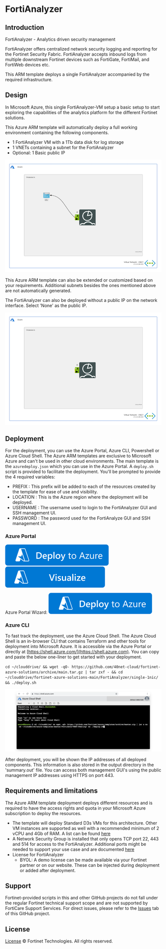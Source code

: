 # FortiAnalyzer

## Introduction

FortiAnalyzer - Analytics driven security management

FortiAnalyzer offers centralized network security logging and reporting for the Fortinet Security Fabric. FortiAnalyzer accepts inbound logs from multiple downstream Fortinet devices such as FortiGate, FortiMail, and FortiWeb devices etc.

This ARM template deploys a single FortiAnalyzer accompanied by the required infrastructure.

## Design

In Microsoft Azure, this single FortiAnalyzer-VM setup a basic setup to start exploring the capabilities of the analytics platform for the different Fortinet solutions.

This Azure ARM template will automatically deploy a full working environment containing the following components.

- 1 FortiAnalyzer VM with a 1Tb data disk for log storage
- 1 VNETs containing a subnet for the FortiAnalyzer
- Optional: 1 Basic public IP

<p align="center">
  <img src="images/faz-single-1nic-small.png" alt="FortiAnalyzer-VM azure design"/>
</p>

This Azure ARM template can also be extended or customized based on your requirements. Additional subnets besides the ones mentioned above are not automatically generated.

The FortiAnalyzer can also be deployed without a public IP on the network interface. Select 'None' as the public IP.

<p align="center">
  <img src="images/faz-single-1nic-private-small.png" alt="FortiAnalyzer-VM azure design"/>
</p>

## Deployment

For the deployment, you can use the Azure Portal, Azure CLI, Powershell or Azure Cloud Shell. The Azure ARM templates are exclusive to Microsoft Azure and can't be used in other cloud environments. The main template is the `azuredeploy.json` which you can use in the Azure Portal. A `deploy.sh` script is provided to facilitate the deployment. You'll be prompted to provide the 4 required variables:

- PREFIX : This prefix will be added to each of the resources created by the template for ease of use and visibility.
- LOCATION : This is the Azure region where the deployment will be deployed.
- USERNAME : The username used to login to the FortiAnalyzer GUI and SSH management UI.
- PASSWORD : The password used for the FortiAnalyze GUI and SSH management UI.

### Azure Portal

[![Deploy To Azure](https://raw.githubusercontent.com/Azure/azure-quickstart-templates/master/1-CONTRIBUTION-GUIDE/images/deploytoazure.svg?sanitize=true)](https://portal.azure.com/#create/Microsoft.Template/uri/https%3A%2F%2Fraw.githubusercontent.com%2F40net-cloud%2Ffortinet-azure-solutions%2Fmain%2FFortiAnalyzer%2Fsingle-1nic%2Fazuredeploy.json)
[![Visualize](https://raw.githubusercontent.com/Azure/azure-quickstart-templates/master/1-CONTRIBUTION-GUIDE/images/visualizebutton.svg?sanitize=true)](http://armviz.io/#/?load=https%3A%2F%2Fraw.githubusercontent.com%2F40net-cloud%2Ffortinet-azure-solutions$2Fmain%2FFortiAnalyzer%2Fsingle-1nic%2Fazuredeploy.json)

Azure Portal Wizard:
[![Azure Portal Wizard](https://raw.githubusercontent.com/Azure/azure-quickstart-templates/master/1-CONTRIBUTION-GUIDE/images/deploytoazure.svg?sanitize=true)](https://portal.azure.com/#create/Microsoft.Template/uri/https%3A%2F%2Fraw.githubusercontent.com%2F40net-cloud%2Ffortinet-azure-solutions%2Fmain%2FFortiAnalyzer%2Fsingle-1nic%2Fazuredeploy.json/createUIDefinitionUri/https%3A%2F%2Fraw.githubusercontent.com%2F40net-cloud%2Ffortinet-azure-solutions%2Fmain%2FFortiAnalyzer%2Fsingle-1nic%2FcreateUiDefinition.json)


### Azure CLI
To fast track the deployment, use the Azure Cloud Shell. The Azure Cloud Shell is an in-browser CLI that contains Terraform and other tools for deployment into Microsoft Azure. It is accessible via the Azure Portal or directly at [https://shell.azure.com/](https://shell.azure.com). You can copy and paste the below one-liner to get started with your deployment.

`cd ~/clouddrive/ && wget -qO- https://github.com/40net-cloud/fortinet-azure-solutions/archive/main.tar.gz | tar zxf - && cd ~/clouddrive/fortinet-azure-solutions-main/FortiAnalyzer/single-1nic/ && ./deploy.sh`

![Azure Cloud Shell](images/azure-cloud-shell.png)

After deployment, you will be shown the IP addresses of all deployed components. This information is also stored in the output directory in the 'summary.out' file. You can access both management GUI's using the public management IP addresses using HTTPS on port 443.

## Requirements and limitations

The Azure ARM template deployment deploys different resources and is required to have the access rights and quota in your Microsoft Azure subscription to deploy the resources.

- The template will deploy Standard D3s VMs for this architecture. Other VM instances are supported as well with a recommended minimum of 2 vCPU and 4Gb of RAM. A list can be found [here](ttps://docs.fortinet.com/document/fortianalyzer-public-cloud/7.0.0/azure-administration-guide/351055/instance-type-support)
- A Network Security Group is installed that only opens TCP port 22, 443 and 514 for access to the FortiAnalyzer. Additional ports might be needed to support your use case and are documented [here](https://docs.fortinet.com/document/fortianalyzer/7.0.0/fortianalyzer-ports/290737/incoming-ports)
- License for FortiAnalyzer
  - BYOL: A demo license can be made available via your Fortinet partner or on our website. These can be injected during deployment or added after deployment.

## Support
Fortinet-provided scripts in this and other GitHub projects do not fall under the regular Fortinet technical support scope and are not supported by FortiCare Support Services.
For direct issues, please refer to the [Issues](https://github.com/40net-cloud/fortinet-azure-solutions/issues) tab of this GitHub project.

## License
[License](LICENSE) © Fortinet Technologies. All rights reserved.
